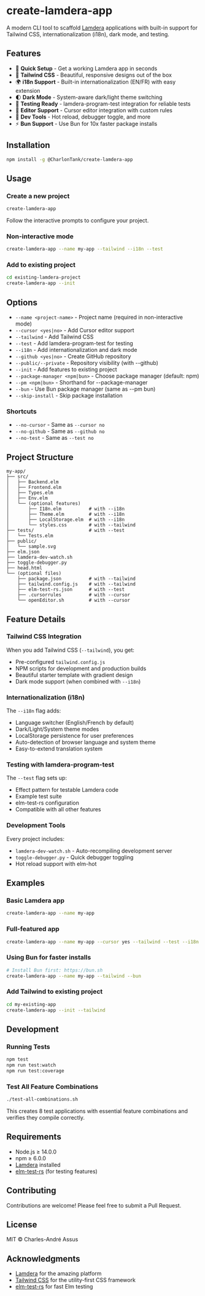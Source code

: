 # create-lamdera-app

A modern CLI tool to scaffold [Lamdera](https://lamdera.com) applications with built-in support for Tailwind CSS, internationalization (i18n), dark mode, and testing.

## Features

- 🚀 **Quick Setup** - Get a working Lamdera app in seconds
- 🎨 **Tailwind CSS** - Beautiful, responsive designs out of the box
- 🌍 **i18n Support** - Built-in internationalization (EN/FR) with easy extension
- 🌓 **Dark Mode** - System-aware dark/light theme switching
- 🧪 **Testing Ready** - lamdera-program-test integration for reliable tests
- 📝 **Editor Support** - Cursor editor integration with custom rules
- 🔧 **Dev Tools** - Hot reload, debugger toggle, and more
- ⚡ **Bun Support** - Use Bun for 10x faster package installs

## Installation

```bash
npm install -g @CharlonTank/create-lamdera-app
```

## Usage

### Create a new project

```bash
create-lamdera-app
```

Follow the interactive prompts to configure your project.

### Non-interactive mode

```bash
create-lamdera-app --name my-app --tailwind --i18n --test
```

### Add to existing project

```bash
cd existing-lamdera-project
create-lamdera-app --init
```

## Options

- `--name <project-name>` - Project name (required in non-interactive mode)
- `--cursor <yes|no>` - Add Cursor editor support
- `--tailwind` - Add Tailwind CSS
- `--test` - Add lamdera-program-test for testing
- `--i18n` - Add internationalization and dark mode
- `--github <yes|no>` - Create GitHub repository
- `--public/--private` - Repository visibility (with --github)
- `--init` - Add features to existing project
- `--package-manager <npm|bun>` - Choose package manager (default: npm)
- `--pm <npm|bun>` - Shorthand for --package-manager
- `--bun` - Use Bun package manager (same as --pm bun)
- `--skip-install` - Skip package installation

### Shortcuts

- `--no-cursor` - Same as `--cursor no`
- `--no-github` - Same as `--github no`
- `--no-test` - Same as `--test no`

## Project Structure

```
my-app/
├── src/
│   ├── Backend.elm
│   ├── Frontend.elm
│   ├── Types.elm
│   ├── Env.elm
│   └── (optional features)
│       ├── I18n.elm          # with --i18n
│       ├── Theme.elm         # with --i18n
│       ├── LocalStorage.elm  # with --i18n
│       └── styles.css        # with --tailwind
├── tests/                    # with --test
│   └── Tests.elm
├── public/
│   └── sample.svg
├── elm.json
├── lamdera-dev-watch.sh
├── toggle-debugger.py
├── head.html
└── (optional files)
    ├── package.json          # with --tailwind
    ├── tailwind.config.js    # with --tailwind
    ├── elm-test-rs.json      # with --test
    ├── .cursorrules          # with --cursor
    └── openEditor.sh         # with --cursor
```

## Feature Details

### Tailwind CSS Integration

When you add Tailwind CSS (`--tailwind`), you get:
- Pre-configured `tailwind.config.js`
- NPM scripts for development and production builds
- Beautiful starter template with gradient design
- Dark mode support (when combined with `--i18n`)

### Internationalization (i18n)

The `--i18n` flag adds:
- Language switcher (English/French by default)
- Dark/Light/System theme modes
- LocalStorage persistence for user preferences
- Auto-detection of browser language and system theme
- Easy-to-extend translation system

### Testing with lamdera-program-test

The `--test` flag sets up:
- Effect pattern for testable Lamdera code
- Example test suite
- elm-test-rs configuration
- Compatible with all other features

### Development Tools

Every project includes:
- `lamdera-dev-watch.sh` - Auto-recompiling development server
- `toggle-debugger.py` - Quick debugger toggling
- Hot reload support with elm-hot

## Examples

### Basic Lamdera app
```bash
create-lamdera-app --name my-app
```

### Full-featured app
```bash
create-lamdera-app --name my-app --cursor yes --tailwind --test --i18n
```

### Using Bun for faster installs
```bash
# Install Bun first: https://bun.sh
create-lamdera-app --name my-app --tailwind --bun
```

### Add Tailwind to existing project
```bash
cd my-existing-app
create-lamdera-app --init --tailwind
```

## Development

### Running Tests
```bash
npm test
npm run test:watch
npm run test:coverage
```

### Test All Feature Combinations
```bash
./test-all-combinations.sh
```

This creates 8 test applications with essential feature combinations and verifies they compile correctly.

## Requirements

- Node.js ≥ 14.0.0
- npm ≥ 6.0.0
- [Lamdera](https://lamdera.com) installed
- [elm-test-rs](https://github.com/mpizenberg/elm-test-rs) (for testing features)

## Contributing

Contributions are welcome! Please feel free to submit a Pull Request.

## License

MIT © Charles-André Assus

## Acknowledgments

- [Lamdera](https://lamdera.com) for the amazing platform
- [Tailwind CSS](https://tailwindcss.com) for the utility-first CSS framework
- [elm-test-rs](https://github.com/mpizenberg/elm-test-rs) for fast Elm testing